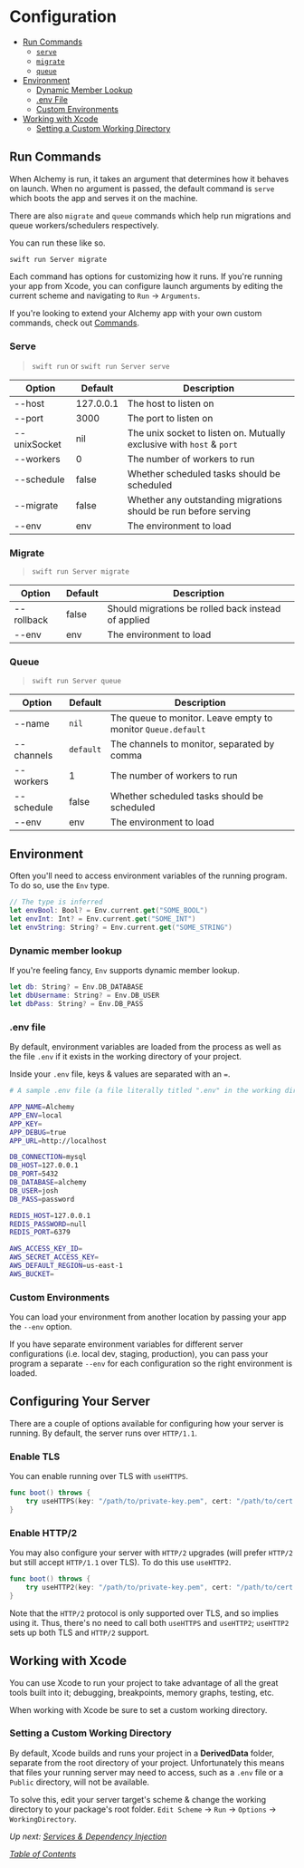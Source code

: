 # Configuration

- [Run Commands](#run-commands)
  * [`serve`](#serve)
  * [`migrate`](#migrate)
  * [`queue`](#queue)
- [Environment](#environment)
  * [Dynamic Member Lookup](#dynamic-member-lookup)
  * [.env File](#env-file)
  * [Custom Environments](#custom-environments)
- [Working with Xcode](#working-with-xcode)
  * [Setting a Custom Working Directory](#setting-a-custom-working-directory)

## Run Commands

When Alchemy is run, it takes an argument that determines how it behaves on launch. When no argument is passed, the default command is `serve` which boots the app and serves it on the machine.

There are also `migrate` and `queue` commands which help run migrations and queue workers/schedulers respectively.

You can run these like so.

```shell
swift run Server migrate
```

Each command has options for customizing how it runs. If you're running your app from Xcode, you can configure launch arguments by editing the current scheme and navigating to `Run` -> `Arguments`.

If you're looking to extend your Alchemy app with your own custom commands, check out [Commands](13_Commands.md).

### Serve

> `swift run` or `swift run Server serve`

|Option|Default|Description|
|-|-|-|
|--host|127.0.0.1|The host to listen on|
|--port|3000|The port to listen on|
|--unixSocket|nil|The unix socket to listen on. Mutually exclusive with `host` & `port`|
|--workers|0|The number of workers to run|
|--schedule|false|Whether scheduled tasks should be scheduled|
|--migrate|false|Whether any outstanding migrations should be run before serving|
|--env|env|The environment to load|

### Migrate

> `swift run Server migrate`

|Option|Default|Description|
|-|-|-|
|--rollback|false|Should migrations be rolled back instead of applied|
|--env|env|The environment to load|

### Queue

> `swift run Server queue`

|Option|Default|Description|
|-|-|-|
|--name|`nil`|The queue to monitor. Leave empty to monitor `Queue.default`|
|--channels|`default`|The channels to monitor, separated by comma|
|--workers|1|The number of workers to run|
|--schedule|false|Whether scheduled tasks should be scheduled|
|--env|env|The environment to load|

## Environment

Often you'll need to access environment variables of the running program. To do so, use the `Env` type.

```swift
// The type is inferred
let envBool: Bool? = Env.current.get("SOME_BOOL")
let envInt: Int? = Env.current.get("SOME_INT")
let envString: String? = Env.current.get("SOME_STRING")
```

### Dynamic member lookup

If you're feeling fancy, `Env` supports dynamic member lookup.

```swift
let db: String? = Env.DB_DATABASE
let dbUsername: String? = Env.DB_USER
let dbPass: String? = Env.DB_PASS
```

### .env file

By default, environment variables are loaded from the process as well as the file `.env` if it exists in the working directory of your project.

Inside your `.env` file, keys & values are separated with an `=`.

```bash
# A sample .env file (a file literally titled ".env" in the working directory)

APP_NAME=Alchemy
APP_ENV=local
APP_KEY=
APP_DEBUG=true
APP_URL=http://localhost

DB_CONNECTION=mysql
DB_HOST=127.0.0.1
DB_PORT=5432
DB_DATABASE=alchemy
DB_USER=josh
DB_PASS=password

REDIS_HOST=127.0.0.1
REDIS_PASSWORD=null
REDIS_PORT=6379

AWS_ACCESS_KEY_ID=
AWS_SECRET_ACCESS_KEY=
AWS_DEFAULT_REGION=us-east-1
AWS_BUCKET=
```

### Custom Environments

You can load your environment from another location by passing your app the `--env` option.

If you have separate environment variables for different server configurations (i.e. local dev, staging, production), you can pass your program a separate `--env` for each configuration so the right environment is loaded.

## Configuring Your Server

There are a couple of options available for configuring how your server is running. By default, the server runs over `HTTP/1.1`. 

### Enable TLS

You can enable running over TLS with `useHTTPS`.

```swift
func boot() throws {
    try useHTTPS(key: "/path/to/private-key.pem", cert: "/path/to/cert.pem")
}
```

### Enable HTTP/2

You may also configure your server with `HTTP/2` upgrades (will prefer `HTTP/2` but still accept `HTTP/1.1` over TLS). To do this use `useHTTP2`.

```swift
func boot() throws {
    try useHTTP2(key: "/path/to/private-key.pem", cert: "/path/to/cert.pem")
}
```

Note that the `HTTP/2` protocol is only supported over TLS, and so implies using it. Thus, there's no need to call both `useHTTPS` and `useHTTP2`; `useHTTP2` sets up both TLS and `HTTP/2` support.

## Working with Xcode

You can use Xcode to run your project to take advantage of all the great tools built into it; debugging, breakpoints, memory graphs, testing, etc.

When working with Xcode be sure to set a custom working directory.

### Setting a Custom Working Directory

By default, Xcode builds and runs your project in a **DerivedData** folder, separate from the root directory of your project. Unfortunately this means that files your running server may need to access, such as a `.env` file or a `Public` directory, will not be available.

To solve this, edit your server target's scheme & change the working directory to your package's root folder. `Edit Scheme` -> `Run` -> `Options` -> `WorkingDirectory`.

_Up next: [Services & Dependency Injection](2_Fusion.md)_

_[Table of Contents](/Docs#docs)_
